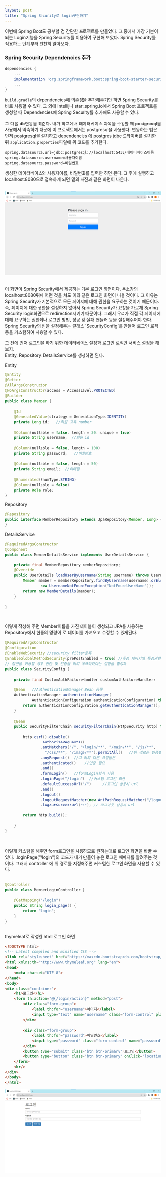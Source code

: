 ```yaml
---
layout: post
title: "Spring Security로 login구현하기"
---
```


이번에 Spring Boot도 공부할 겸 간단한 프로젝트를 만들었다. 그 중에서 가장 기본이 되는 Login기능을 
Spring Security를 이용하여 구현해 보았다. Spring Security를 적용하는 단계부터 천천히 알아보자.

### Spring Security Dependencies 추가

```gradle
dependencies {
    ...
    implementation 'org.springframework.boot:spring-boot-starter-security'
    ...
}
```

`build.gradle`의 dependencies에 의존성을 추가해주기만 하면 Spring Security를 바로 사용할 수 있다. 
그 외에 Intellij나 start.spring.io에서 Spring Boot 프로젝트를 생성할 때 Dependencies에 Spring
Security를 추가해도 사용할 수 있다.  
<br/>
그 다음 db연동을 해준다. 내가 학교에서 데이터베이스 과목을 수강할 때 postgresql을 사용해서 익숙하기
때문에 이 프로젝트에서는 postgresql을 사용했다. 연동하는 법은 먼저 postgresql을 설치하고 dependencies
에 postgres jdbc 드라이버를 설치한 뒤 `application.properties`파일에 위 코드를 추가한다.    

```properties
spring.datasource.url=jdbc:postgresql://localhost:5432/데이터베이스이름
spring.datasource.username=사용자이름
spring.datasource.password=비밀번호
```

생성한 데이터베이스와 사용자이름, 비밀번호를 입력만 하면 된다. 그 후에 실행하고 localhost:8080으로
접속하게 되면 밑의 사진과 같은 화면이 나온다.  
<br/>

![이미지](/assets/img/2023-08-11-securitylogin/securityloginscreen.png "로그인 화면")

<br/>
이 화면이 Spring Security에서 제공하는 기본 로그인 화면이다. 주소창의 localhost:8080뒤에 어떤 것을
쳐도 이와 같은 로그인 화면이 나올 것이다. 그 이유는 Spring Security가 기본적으로 모든 페이지에 대해 
권한을 요구하는 것이기 때문이다. 즉, 페이지에 대한 권한을 설정하지 않아서 Spring Security가 요청을
가로채 Spring Security login화면으로 redirection시키기 때문이다. 그래서 우리가 직접 각 페이지에
대해 요구하는 권한이나 로그인 방법, 성공 및 실패 핸들러 등을 설정해주어야 한다. Spring Security의
빈을 설정해주는 클래스 `SecurityConfig`를 만들어 로그인 로직 등을 커스텀하여 사용할 수 있다.  

그 전에 먼저 로그인을 하기 위한 데이터베이스 설정과 로그인 로직인 서비스 설정을 해보자.  
Entity, Repository, DetailsService를 생성하면 된다.

Entity
```java
@Entity
@Getter
@AllArgsConstructor
@NoArgsConstructor(access = AccessLevel.PROTECTED)
@Builder
public class Member {

    @Id
    @GeneratedValue(strategy = GenerationType.IDENTITY)
    private Long id;   //회원 고유 number

    @Column(nullable = false, length = 30, unique = true)
    private String username;  //회원 id

    @Column(nullable = false, length = 100)
    private String password;   //비밀번호

    @Column(nullable = false, length = 50)
    private String email;  //이메일

    @Enumerated(EnumType.STRING)
    @Column(nullable = false)
    private Role role;
}
```
Repository
```java
@Repository
public interface MemberRepository extends JpaRepository<Member, Long> {
}
```

DetailsService
```java
@RequiredArgsConstructor
@Component
public class MemberDetailsService implements UserDetailsService {

    private final MemberRepository memberRepository;
    @Override
    public UserDetails loadUserByUsername(String username) throws UsernameNotFoundException {
        Member member = memberRepository.findByUsername(username).orElseThrow(() ->
                new UsernameNotFoundException("NotFoundUserName"));
        return new MemberDetails(member);
    }

}
```

<br/>

이렇게 작성해 주면 Member이름을 가진 테이블이 생성되고 JPA를 사용하는 Repository에서 한줄의 명령어
로 데이터를 가져오고 수정할 수 있게된다.

```java
@RequiredArgsConstructor
@Configuration
@EnableWebSecurity //security filter등록
@EnableGlobalMethodSecurity(prePostEnabled = true) //특정 페이지에 특정권한이 있는 유저만 
// 접근을 허용할 경우 권한 및 인증을 미리 체크하겠다는 설정을 활성화
public class SecurityConfig {
    
    private final CustomAuthFailureHandler customAuthFailureHandler;
    
    @Bean   //AuthenticationManager Bean 등록
    AuthenticationManager authenticationManager(
            AuthenticationConfiguration authenticationConfiguration) throws Exception {
        return authenticationConfiguration.getAuthenticationManager();
    }
    
    @Bean
    public SecurityFilterChain securityFilterChain(HttpSecurity http) throws Exception {

        http.csrf().disable()
                .authorizeRequests()  
                .antMatchers("/", "/login/**", "/main/**", "/js/**",
                  "/css/**", "/image/**").permitAll()   //위 경로는 인증필요 X
                .anyRequest()  //그 외의 다른 요청들은
                .authenticated()    //인증 필요
                .and()
                .formLogin()   //formLogin형식 사용
                .loginPage("/login")  //커스텀 로그인 화면
                .defaultSuccessUrl("/")     //로그인 성공시 url
                .and()
                .logout()
                .logoutRequestMatcher(new AntPathRequestMatcher("/logout")) // 로그아웃 URL
                .logoutSuccessUrl("/"); // 로그아웃 성공시 url

        return http.build();

    }
}
```
<br/>

이렇게 커스텀을 해주면 form로그인을 사용하므로 원하는대로 로그인 화면을 바꿀 수 있다. 
.loginPage("/login")의 코드가 내가 만들어 놓은 로그인 페이지를 알려주는 것이다. 그래서 controller
에 위 경로를 지정해주면 커스텀한 로그인 화면을 사용할 수 있다.

```java

@Controller
public class MemberLoginController {

    @GetMapping("/login")
    public String login_page() {
        return "login";
    }
}
    
```

thymeleaf로 작성한 html 로그인 화면

```html
<!DOCTYPE html>
<!-- Latest compiled and minified CSS -->
<link rel="stylesheet" href="https://maxcdn.bootstrapcdn.com/bootstrap/3.4.1/css/bootstrap.min.css">
<html xmlns:th="http://www.thymeleaf.org" lang="en">
<head>
    <meta charset="UTF-8">
</head>
<body>
<div class="container">
    <h1>로그인</h1>
    <form th:action="@{/login/action}" method="post">
        <div class="form-group">
            <label th:for="username">아이디</label>
            <input type="text" name="username" class="form-control" placeholder="아이디를 입력해주세요">
        </div>

        <div class="form-group">
            <label th:for="password">비밀번호</label>
            <input type="password" class="form-control" name="password" placeholder="비밀번호를 입력해주세요">
        </div>
        <button type="submit" class="btn btn-primary">로그인</button>
        <button type="button" class="btn btn-primary" onClick="location.href='/login/register'">회원 가입</button>
    </form>
    <br/>
</div>
</body>
</html>
```

![이미지](/assets/img/2023-08-11-securitylogin/loginpage.png "커스텀 로그인 화면")


